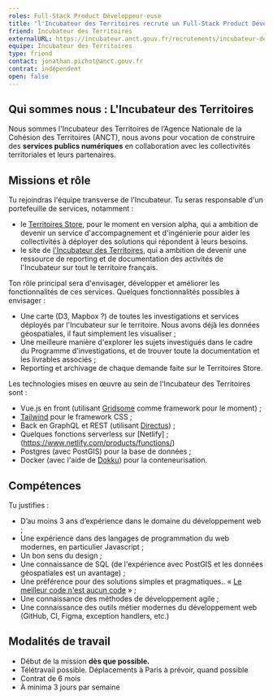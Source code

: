```yaml
---
roles: Full-Stack Product Développeur·euse
title: "l'Incubateur des Territoires recrute un Full-Stack Product Développeur·euse"
friend: Incubateur des Territoires
externalURL: https://incubateur.anct.gouv.fr/recrutements/incubateur-des-territoires-full-stack-product-developpeur-euse-6e400e8998b0e5ebf77dcd2ba36467f7/
equipe: Incubateur des Territoires
type: friend
contact: jonathan.pichot@anct.gouv.fr
contrat: indépendent
open: false
---
```


## Qui sommes nous : L'Incubateur des Territoires

Nous sommes l'Incubateur des Territoires de l’Agence Nationale de la Cohésion des Territoires (ANCT), nous avons pour vocation de construire des **services publics numériques** en collaboration avec les collectivités territoriales et leurs partenaires. 

## Missions et rôle

Tu rejoindras l'équipe transverse de l'Incubateur. Tu seras responsable d'un portefeuille de services, notamment :

* le [Territoires Store](https://territoires.store/), pour le moment en version alpha, qui a ambition de devenir un service d'accompagnement et d'ingénierie pour aider les collectivités à déployer des solutions qui répondent à leurs besoins.
* le site de [l'Incubateur des Territoires](https://incubatuer.anct.gouv.fr/), qui a ambition de devenir une ressource de reporting et de documentation des activités de l'Incubateur sur tout le territoire français.

Ton rôle principal sera d'envisager, développer et améliorer les fonctionnalités de ces services. Quelques fonctionnalités possibles à envisager :

* Une carte (D3, Mapbox ?) de toutes les investigations et services déployés par l'Incubateur sur le territoire. Nous avons déjà les données géospatiales, il faut simplement les visualiser ;
* Une meilleure manière d'explorer les sujets investigués dans le cadre du Programme d'investigations, et de trouver toute la documentation et les livrables associés ;
* Reporting et archivage de chaque demande faite sur le Territoires Store.

Les technologies mises en œuvre au sein de l'Incubateur des Territoires sont :

* Vue.js en front (utilisant [Gridsome](https://gridsome.org) comme framework pour le moment) ;
* [Tailwind](https://tailwindcss.com/) pour le framework CSS ; 
* Back en GraphQL et REST (utilisant [Directus](https://incubateur-des-territoires.slite.com/app/channels/XdXgbS3kYD/notes/www.directus.io)) ;
* Quelques fonctions serverless sur [Netlify] ;(https://www.netlify.com/products/functions/)
* Postgres (avec PostGIS) pour la base de données ;
* Docker (avec l'aide de [Dokku](https://dokku.com/)) pour la conteneurisation.

## Compétences

Tu justifies :

* D’au moins 3 ans d’expérience dans le domaine du développement web ;
* Une expérience dans des langages de programmation du web modernes, en particulier Javascript ;
* Un bon sens du design ; 
* Une connaissance de SQL (de l'expérience avec PostGIS et les données géospatiales est un avantage) ;
* Une préférence pour des solutions simples et pragmatiques.. « [Le meilleur code n'est aucun code](https://blog.codinghorror.com/the-best-code-is-no-code-at-all/) » ;
* Une connaissance des méthodes de développement agile ;
* Une connaissance des outils métier modernes du développement web (GitHub, CI, Figma, exception handlers, etc.)

## Modalités de travail

* Début de la mission **dès que possible.**
* Télétravail possible. Déplacements à Paris à prévoir, quand possible
* Contrat de 6 mois
* À minima 3 jours par semaine

